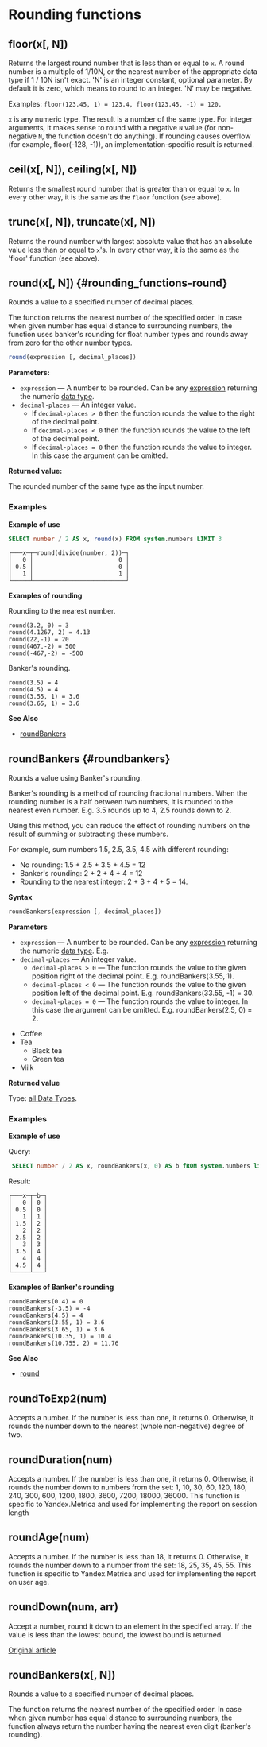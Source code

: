 # Rounding functions

## floor(x\[, N\])

Returns the largest round number that is less than or equal to `x`. A round number is a multiple of 1/10N, or the nearest number of the appropriate data type if 1 / 10N isn't exact.
'N' is an integer constant, optional parameter. By default it is zero, which means to round to an integer.
'N' may be negative.

Examples: `floor(123.45, 1) = 123.4, floor(123.45, -1) = 120.`

`x` is any numeric type. The result is a number of the same type.
For integer arguments, it makes sense to round with a negative `N` value (for non-negative `N`, the function doesn't do anything).
If rounding causes overflow (for example, floor(-128, -1)), an implementation-specific result is returned.

## ceil(x\[, N\]), ceiling(x\[, N\])

Returns the smallest round number that is greater than or equal to `x`. In every other way, it is the same as the `floor` function (see above).

## trunc(x\[, N\]), truncate(x\[, N\])

Returns the round number with largest absolute value that has an absolute value less than or equal to `x`'s. In every other way, it is the same as the 'floor' function (see above).

## round(x\[, N\]) {#rounding_functions-round}

Rounds a value to a specified number of decimal places.

The function returns the nearest number of the specified order. In case when given number has equal distance to surrounding numbers, the function uses banker's rounding for float number types and rounds away from zero for the other number types.

```sql
round(expression [, decimal_places])
```

**Parameters:**

- `expression` — A number to be rounded. Can be any [expression](../syntax.md#syntax-expressions) returning the numeric [data type](../../data_types/index.md#data_types).
- `decimal-places` — An integer value.
    - If `decimal-places > 0` then the function rounds the value to the right of the decimal point.
    - If `decimal-places < 0` then the function rounds the value to the left of the decimal point.
    - If `decimal-places = 0` then the function rounds the value to integer. In this case the argument can be omitted.

**Returned value:**

The rounded number of the same type as the input number.

### Examples

**Example of use**

```sql
SELECT number / 2 AS x, round(x) FROM system.numbers LIMIT 3
```
```text
┌───x─┬─round(divide(number, 2))─┐
│   0 │                        0 │
│ 0.5 │                        0 │
│   1 │                        1 │
└─────┴──────────────────────────┘
```

**Examples of rounding**

Rounding to the nearest number.

```text
round(3.2, 0) = 3
round(4.1267, 2) = 4.13
round(22,-1) = 20
round(467,-2) = 500
round(-467,-2) = -500
```

Banker's rounding.

```text
round(3.5) = 4
round(4.5) = 4
round(3.55, 1) = 3.6
round(3.65, 1) = 3.6
```

**See Also** 

- [roundBankers](#roundbankers)

## roundBankers {#roundbankers}

Rounds a value using Banker's rounding.

Banker's rounding is a method of rounding fractional numbers. When the rounding number is a half between two numbers, it is rounded to the nearest even number. E.g. 3.5 rounds up to 4, 2.5 rounds down to 2.

Using this method, you can reduce the effect of rounding numbers on the result of summing or subtracting these numbers.

For example, sum numbers 1.5, 2.5, 3.5, 4.5 with different rounding:

- No rounding: 1.5 + 2.5 + 3.5 + 4.5 = 12
- Banker's rounding:  2 + 2 + 4 + 4 = 12
- Rounding to the nearest integer:  2 + 3 + 4 + 5 = 14.

**Syntax** 

```sql
roundBankers(expression [, decimal_places])
```

**Parameters** 

- `expression` — A number to be rounded. Can be any [expression](../syntax.md#syntax-expressions) returning the numeric [data type](../../data_types/index.md#data_types). E.g.
- `decimal-places` — An integer value.
    - `decimal-places > 0` — The function rounds the value to the given position right of the decimal point. E.g. roundBankers(3.55, 1).
    - `decimal-places < 0` — The function rounds the value to the given position left of the decimal point. E.g. roundBankers(33.55, -1) = 30.
    - `decimal-places = 0` — The function rounds the value to integer. In this case the argument can be omitted. E.g. roundBankers(2.5, 0) = 2.
    
 <ul>
   <li>Coffee</li>
   <li>Tea
     <ul>
       <li>Black tea</li>
       <li>Green tea</li>
     </ul>
   </li>
   <li>Milk</li>
 </ul>
 
**Returned value**

Type: [all Data Types](../../data_types/index.md#data_types).


### Examples

**Example of use**

Query:

```sql
 SELECT number / 2 AS x, roundBankers(x, 0) AS b fROM system.numbers limit 10
```

Result:

```text
┌───x─┬─b─┐
│   0 │ 0 │
│ 0.5 │ 0 │
│   1 │ 1 │
│ 1.5 │ 2 │
│   2 │ 2 │
│ 2.5 │ 2 │
│   3 │ 3 │
│ 3.5 │ 4 │
│   4 │ 4 │
│ 4.5 │ 4 │
└─────┴───┘
```

**Examples of Banker's rounding**

```text
roundBankers(0.4) = 0
roundBankers(-3.5) = -4
roundBankers(4.5) = 4
roundBankers(3.55, 1) = 3.6
roundBankers(3.65, 1) = 3.6
roundBankers(10.35, 1) = 10.4
roundBankers(10.755, 2) = 11,76
```

**See Also** 

- [round](#rounding_functions-round)



## roundToExp2(num)

Accepts a number. If the number is less than one, it returns 0. Otherwise, it rounds the number down to the nearest (whole non-negative) degree of two.

## roundDuration(num)

Accepts a number. If the number is less than one, it returns 0. Otherwise, it rounds the number down to numbers from the set: 1, 10, 30, 60, 120, 180, 240, 300, 600, 1200, 1800, 3600, 7200, 18000, 36000. This function is specific to Yandex.Metrica and used for implementing the report on session length

## roundAge(num)

Accepts a number. If the number is less than 18, it returns 0. Otherwise, it rounds the number down to a number from the set: 18, 25, 35, 45, 55. This function is specific to Yandex.Metrica and used for implementing the report on user age.

## roundDown(num, arr)

Accept a number, round it down to an element in the specified array. If the value is less than the lowest bound, the lowest bound is returned.

[Original article](https://clickhouse.yandex/docs/en/query_language/functions/rounding_functions/) <!--hide-->

## roundBankers(x\[, N\])

Rounds a value to a specified number of decimal places.

The function returns the nearest number of the specified order. In case when given number has equal distance to surrounding numbers, the function always return the number having the nearest even digit (banker's rounding).
